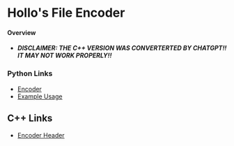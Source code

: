 # Hollo's File Encoder
#### Overview
- _**DISCLAIMER: THE C++ VERSION WAS CONVERTERTED BY CHATGPT!! IT MAY NOT WORK PROPERLY!!**_

### Python Links
- [Encoder](https://github.com/Developer-Hollo/HollosFileEncoder/blob/main/Python%203.11/HollosFileEncoder.py)
- [Example Usage](https://github.com/Developer-Hollo/HollosFileEncoder/blob/main/Python%203.11/example_usage.py)

## C++ Links
- [Encoder Header](https://github.com/Developer-Hollo/HollosFileEncoder/blob/main/C%2B%2B/HollosFileEncoder.hh)
